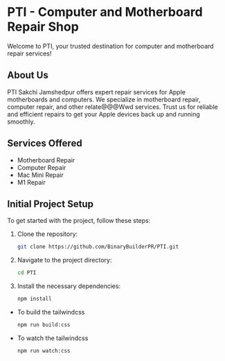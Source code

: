 # PTI - Computer and Motherboard Repair Shop

Welcome to PTI, your trusted destination for computer and motherboard repair services!

## About Us
PTI Sakchi Jamshedpur offers expert repair services for Apple motherboards and computers. We specialize in motherboard repair, computer repair, and other relate@@@Wwd services. Trust us for reliable and efficient repairs to get your Apple devices back up and running smoothly.

## Services Offered
- Motherboard Repair
- Computer Repair
- Mac Mini Repair
- M1 Repair

## Initial Project Setup
To get started with the project, follow these steps:

1. Clone the repository:
   ```bash
   git clone https://github.com/BinaryBuilderPR/PTI.git
2. Navigate to the project directory:
    ```bash
    cd PTI
3. Install the necessary dependencies:
    ```bash
    npm install
* To build the tailwindcss 
    ```bash
    npm run build:css
* To watch the tailwindcss 
    ```bash
    npm run watch:css